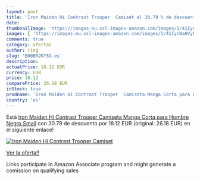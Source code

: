 ```yaml
---
layout: post
title: 'Iron Maiden Hi Contrast Trooper  Camiset al 30.79 % de descuento'
date: 
thumbnailImage: 'https://images-eu.ssl-images-amazon.com/images/I/41IycNa0VyL._SL200_.jpg'
images: [ 'https://images-eu.ssl-images-amazon.com/images/I/41IycNa0VyL._SL200_.jpg' ]
comments: true
category: ofertas
author: ring
slug: 'B00BR2KY5G-es'
description:
actualPrice: 18.12 EUR
currency: EUR
price: 18.12
comparePrice: 26.18 EUR
inStock: true
prodname: 'Iron Maiden Hi Contrast Trooper  Camiseta Manga Corta para Hombre  Negro Small'
country: 'es'
---
```


Está [Iron Maiden Hi Contrast Trooper  Camiseta Manga Corta para Hombre  Negro Small](https://www.amazon.es/dp/B00BR2KY5G/?tag=tolees-21) con 30.79 de descuento por 18.12 EUR (original: 26.18 EUR) en el siguiente enlace!

[![Iron Maiden Hi Contrast Trooper  Camiset](https://images-eu.ssl-images-amazon.com/images/I/41IycNa0VyL._SL200_.jpg)](https://www.amazon.es/dp/B00BR2KY5G/?tag=tolees-21)

[Ver la oferta!!](https://www.amazon.es/dp/B00BR2KY5G/?tag=tolees-21)

Links participate in Amazon Associate program and might generate a comission on qualifying sales


